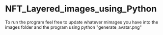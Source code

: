 # NFT_Layered_images_using_Python
To run the program feel free to update whatever mimages you have into the images folder and the program using python "generate_avatar.png"
